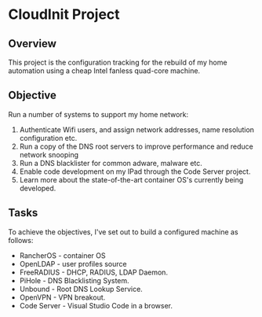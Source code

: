 # CloudInit Project

## Overview
This project is the configuration tracking for the rebuild of my home automation using a cheap Intel fanless quad-core machine.

## Objective

Run a number of systems to support my home network:
1) Authenticate Wifi users, and assign network addresses, name resolution configuration etc. 
2) Run a copy of the DNS root servers to improve performance and reduce network snooping
3) Run a DNS blacklister for common adware, malware etc.
4) Enable code development on my IPad through the Code Server project.
5) Learn more about the state-of-the-art container OS's currently being developed.

## Tasks

To achieve the objectives, I've set out to build a configured machine as follows:
- RancherOS - container OS
- OpenLDAP - user profiles source
- FreeRADIUS - DHCP, RADIUS, LDAP Daemon.
- PiHole - DNS Blacklisting System.
- Unbound - Root DNS Lookup Service.
- OpenVPN - VPN breakout.
- Code Server - Visual Studio Code in a browser.